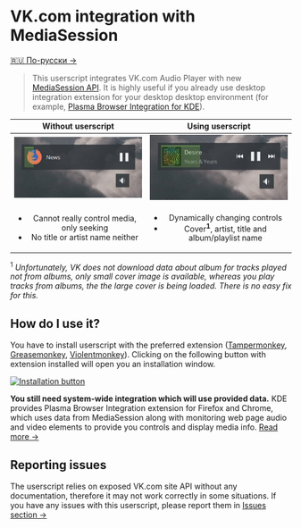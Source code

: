 # VK.com integration with MediaSession

[🇷🇺 По-русски →](/README.ru.md)

> This userscript integrates VK.com Audio Player with new [MediaSession API](https://w3c.github.io/mediasession/). It is highly useful if you already use desktop integration extension for your desktop desktop environment (for example, [Plasma Browser Integration for KDE](https://community.kde.org/Plasma/Browser_Integration)).

|         Without userscript          |         Using userscript         |
| :---------------------------------: | :------------------------------: |
| ![Screenshot](examples/without.jpg) | ![Screenshot](examples/with.jpg) |
| <ul><li>Cannot really control media, only seeking</li><li>No title or artist name neither</li></ul> | <ul><li>Dynamically changing controls</li><li>Cover<sup>**1**</sup>, artist, title and album/playlist name</li></ul> |

<sup>1</sup> *Unfortunately, VK does not download data about album for tracks played not from albums, only small cover image is available, whereas you play tracks from albums, the the large cover is being loaded. There is no easy fix for this.*

## How do I use it?

You have to install userscript with the preferred extension ([Tampermonkey](https://www.tampermonkey.net/), [Greasemonkey](https://www.greasespot.net/), [Violentmonkey](https://violentmonkey.github.io/)). Clicking on the following button with extension installed will open you an installation window.

[![Installation button](https://img.shields.io/badge/VK%20Audio%20Integration-Install-brightgreen)](https://github.com/Sasha-Sorokin/vkaintegra/raw/master/vkaintegra.user.js)

**You still need system-wide integration which will use provided data.** KDE provides Plasma Browser Integration extension for Firefox and Chrome, which uses data from MediaSession along with monitoring web page audio and video elements to provide you controls and display media info. [Read more →](https://mastodon.technology/@kde/101985925180129532)

## Reporting issues

The userscript relies on exposed VK.com site API without any documentation, therefore it may not work correctly in some situations. If you have any issues with this userscript, please report them in [Issues section →](https://github.com/Sasha-Sorokin/vkaintegra/issues)
